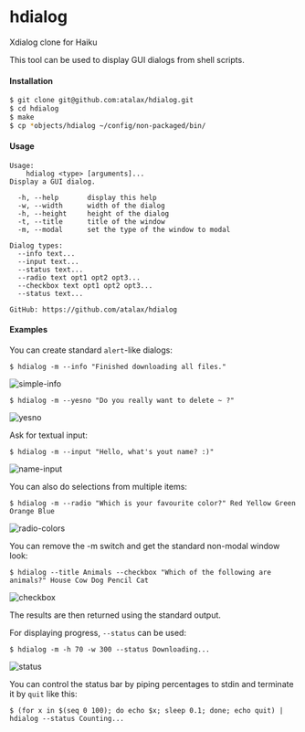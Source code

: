 hdialog
=======

Xdialog clone for Haiku

This tool can be used to display GUI dialogs from shell scripts.

#### Installation

```bash
$ git clone git@github.com:atalax/hdialog.git
$ cd hdialog
$ make
$ cp *objects/hdialog ~/config/non-packaged/bin/
```

#### Usage
```
Usage:
    hdialog <type> [arguments]...
Display a GUI dialog.

  -h, --help       display this help
  -w, --width      width of the dialog
  -h, --height     height of the dialog
  -t, --title      title of the window
  -m, --modal      set the type of the window to modal

Dialog types:
  --info text...
  --input text...
  --status text...
  --radio text opt1 opt2 opt3...
  --checkbox text opt1 opt2 opt3...
  --status text...

GitHub: https://github.com/atalax/hdialog
```
#### Examples

You can create standard `alert`-like dialogs:

```
$ hdialog -m --info "Finished downloading all files."
```

![simple-info](https://cloud.githubusercontent.com/assets/3966931/5182640/0e5cbe4a-74a5-11e4-8ab9-78c47e3dfabe.png)

```
$ hdialog -m --yesno "Do you really want to delete ~ ?"
```

![yesno](https://cloud.githubusercontent.com/assets/3966931/5184287/6d79a2ba-74b6-11e4-96be-2b91be477471.png)

Ask for textual input:

```
$ hdialog -m --input "Hello, what's yout name? :)"
```

![name-input](https://cloud.githubusercontent.com/assets/3966931/5182914/b51a726a-74a8-11e4-80f3-d3ffefd7ed8c.png)

You can also do selections from multiple items:

```
$ hdialog -m --radio "Which is your favourite color?" Red Yellow Green Orange Blue
```

![radio-colors](https://cloud.githubusercontent.com/assets/3966931/5182967/5eeefe14-74a9-11e4-9673-3a9fd40033da.png)

You can remove the -m switch and get the standard non-modal window look:

```
$ hdialog --title Animals --checkbox "Which of the following are animals?" House Cow Dog Pencil Cat
```
![checkbox](https://cloud.githubusercontent.com/assets/3966931/5182989/c7cfb342-74a9-11e4-8b85-0a534ed9afe3.png)

The results are then returned using the standard output.

For displaying progress, `--status` can be used:

```
$ hdialog -m -h 70 -w 300 --status Downloading...
```

![status](https://cloud.githubusercontent.com/assets/3966931/5183014/1bd38f2c-74aa-11e4-84d6-b9df41b60034.png)

You can control the status bar by piping percentages to stdin and terminate it by `quit` like this:

```
$ (for x in $(seq 0 100); do echo $x; sleep 0.1; done; echo quit) | hdialog --status Counting...
```
